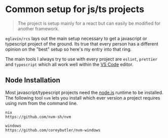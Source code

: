 # Common setup for js/ts projects

> The project is setup mainly for a react but can easily be modified for another framework.

`eglavin/rcs` lays out the main setup necessary to get a javascript or typescript project of the ground. Its true that every person has a different opinion on the "best" setup so here's my entry into that ring.

The main tools I always try to use with every project are `eslint`, `prettier` and `typescript` which all work well within the [VS Code](https://code.visualstudio.com/download) editor.

## Node Installation

Most javascript/typescript projects need the [node.js](https://nodejs.org/en/download/) runtime to be installed. The following tool `nvm` lets you install which ever version a project requires using nvm from the command line.

```
nix
https://github.com/nvm-sh/nvm

windows
https://github.com/coreybutler/nvm-windows
```
